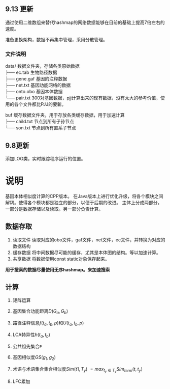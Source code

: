 ## 9.13 更新
通过使用二维数组来替代hashmap的网络数据能够在目前的基础上提高7倍左右的速度。

准备更换架构，数据不再集中管理，采用分散管理。

### 文件说明
data/                   数据文件夹，存储各类原始数据  
├── ec.tab                  生物路径数据  
├── gene.gaf                基因的注释数据  
├── net.txt                 基因功能网络的数据  
├── onto.obo                基因本体数据  
└── pair.txt                300对基因数据，pjj计算出来的现有数据，没有太大的参考价值，使用的各个文件都比PJJ的要新。

buf                     缓存数据文件夹，用于存放各类缓存数据，用于加速计算  
├── child.txt               节点到所有子孙节点  
└── son.txt                 节点到所有直系子节点  



## 9.8更新
添加LOG类，实时跟踪程序运行的位置。


# 说明
基因本体相似度计算的CPP版本。
在Java版本上进行优化升级，将各个模块之间解耦。使得各个模块都是独立的部分，以便于后期的改进。
主体上分成两部分，一部分是数据存储以及读取。另一部分负责计算。

## 数据存取
1. 读取文件
    读取对应的obo文件，gaf文件，net文件，ec文件，并转换为对应的数据结构
2. 缓存数据
    将中间数据尽可能的缓存，尤其是本体图的结构。等以加速计算。
3. 共享数据
    将数据使用const static对象保存起来。

**用于搜索的数据尽量使用无序hashmap。来加速搜索**


## 计算

1. 矩阵运算

2. 基因集合功能距离$D(G_a,G_b)$

3. 路径注释信息$f(t_a,t_b,p)$和$U(t_a,t_b,p)$



4. LCA特异性$h(t_a,t_b)$

5. 公共祖先集合`P`

6. 基因相似度$GS(g_1,g_2)$

7. 术语与术语集合集合相似度$Sim(t1,T_y)$
 $= max_{t_y \in  T_y}Sim_{term}(t,t_y)$

8. LFC累加
